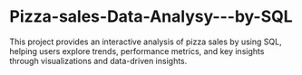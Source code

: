# Pizza-sales-Data-Analysy---by-SQL
This project provides an interactive analysis of pizza sales by using SQL, helping users explore trends, performance metrics, and key insights through visualizations and data-driven insights.  
